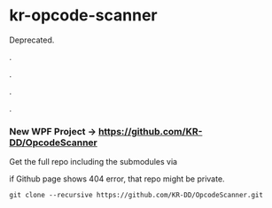# kr-opcode-scanner

Deprecated.

.

.

.

.

### New WPF Project -> https://github.com/KR-DD/OpcodeScanner

Get the full repo including the submodules via

if Github page shows 404 error, that repo might be private.

`git clone --recursive https://github.com/KR-DD/OpcodeScanner.git`
